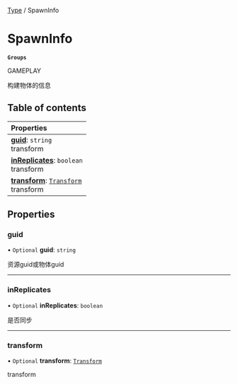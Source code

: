 [Type](../modules/Type.Type.md) / SpawnInfo

# SpawnInfo <Badge type="tip" text="Interface" /> <Score text="SpawnInfo" />

**`Groups`**

GAMEPLAY

构建物体的信息

## Table of contents

| Properties |
| :-----|
| **[guid](Type.SpawnInfo.md#guid)**: `string` <br> transform|
| **[inReplicates](Type.SpawnInfo.md#inreplicates)**: `boolean` <br> transform|
| **[transform](Type.SpawnInfo.md#transform)**: [`Transform`](../classes/Type.Transform.md) <br> transform|

## Properties

### guid <Score text="guid" /> 

• `Optional` **guid**: `string`

资源guid或物体guid

___

### inReplicates <Score text="inReplicates" /> 

• `Optional` **inReplicates**: `boolean`

是否同步

___

### transform <Score text="transform" /> 

• `Optional` **transform**: [`Transform`](../classes/Type.Transform.md)

transform

